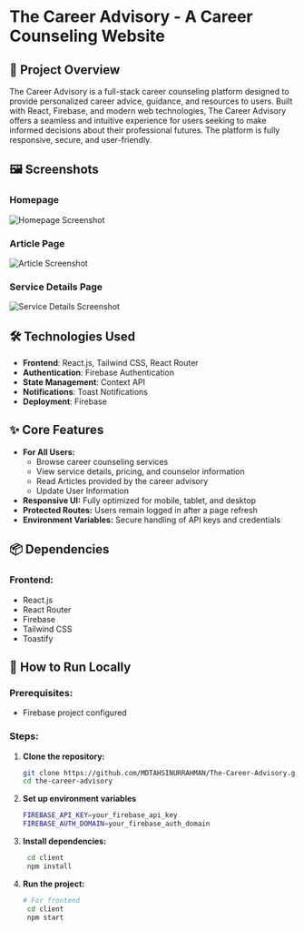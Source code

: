# The Career Advisory - A Career Counseling Website

## 📌 Project Overview
The Career Advisory is a full-stack career counseling platform designed to provide personalized career advice, guidance, and resources to users. Built with React, Firebase, and modern web technologies, The Career Advisory offers a seamless and intuitive experience for users seeking to make informed decisions about their professional futures. The platform is fully responsive, secure, and user-friendly.

## 🖼 Screenshots
### Homepage
![Homepage Screenshot](https://i.ibb.co/fGqPYD8P/career-advisory-home.png)

### Article Page
![Article Screenshot](https://i.ibb.co/XrBprFTy/career-article.png)

### Service Details Page
![Service Details Screenshot](https://i.ibb.co/vvzzNsYh/career-service-Details.png)

## 🛠 Technologies Used
- **Frontend**: React.js, Tailwind CSS, React Router
- **Authentication**: Firebase Authentication
- **State Management**: Context API
- **Notifications**: Toast Notifications
- **Deployment**: Firebase

## ✨ Core Features
- **For All Users:**
  - Browse career counseling services
  - View service details, pricing, and counselor information
  - Read Articles provided by the career advisory
  - Update User Information
- **Responsive UI:** Fully optimized for mobile, tablet, and desktop
- **Protected Routes:** Users remain logged in after a page refresh
- **Environment Variables:** Secure handling of API keys and credentials

## 📦 Dependencies
### Frontend:
- React.js
- React Router
- Firebase
- Tailwind CSS
- Toastify

## 🚀 How to Run Locally
### Prerequisites:
- Firebase project configured

### Steps:
1. **Clone the repository:**
   ```sh
   git clone https://github.com/MDTAHSINURRAHMAN/The-Career-Advisory.git
   cd the-career-advisory
2. **Set up environment variables**
   ```sh
   FIREBASE_API_KEY=your_firebase_api_key
   FIREBASE_AUTH_DOMAIN=your_firebase_auth_domain
3. **Install dependencies:**
   ```sh
    cd client
    npm install
1. **Run the project:**
   ```sh
   # For frontend
    cd client
    npm start
